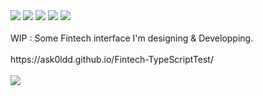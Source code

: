<div>  
    <img src="https://img.shields.io/static/v1?label=&message=React&color=0088CC&logo=React&logoColor=white&style=flat-square">
    <img src="https://img.shields.io/static/v1?label=&message=Vite%20JS&color=646CFF&logo=Vite&logoColor=white&style=flat-square">
    <img src="https://img.shields.io/static/v1?label=&message=Typescript&color=0088CC&logo=Typescript&logoColor=white&style=flat-square">
    <img src="https://img.shields.io/static/v1?label=&message=Redux&color=764ABC&logo=Redux&logoColor=white&style=flat-square">
    <img src="https://img.shields.io/static/v1?label=&message=Rechart&color=7FBF7F&logo=Rechart&logoColor=white&style=flat-square">
</div><br>
WIP : Some Fintech interface I'm designing & Developping.<br><br>
https://ask0ldd.github.io/Fintech-TypeScriptTest/
<br><br>
<img src="https://cdn.dribbble.com/users/12159136/screenshots/19030886/media/f8cae64c9327df5000a218e25053807b.jpg">
